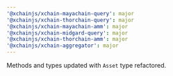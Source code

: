 ```yaml
---
'@xchainjs/xchain-mayachain-query': major
'@xchainjs/xchain-thorchain-query': major
'@xchainjs/xchain-mayachain-amm': major
'@xchainjs/xchain-midgard-query': major
'@xchainjs/xchain-thorchain-amm': major
'@xchainjs/xchain-aggregator': major
---
```


Methods and types updated with `Asset` type refactored.
